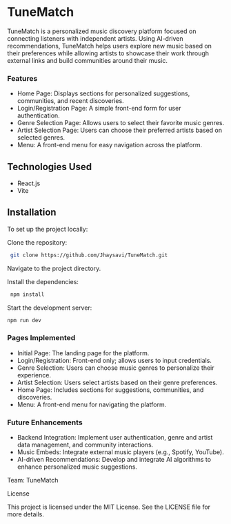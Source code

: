 
# TuneMatch 

TuneMatch is a personalized music discovery platform focused on connecting listeners with independent artists. Using AI-driven recommendations, TuneMatch helps users explore new music based on their preferences while allowing artists to showcase their work through external links and build communities around their music.

### Features

- Home Page: Displays sections for personalized suggestions, communities, and recent discoveries.
- Login/Registration Page: A simple front-end form for user authentication.
- Genre Selection Page: Allows users to select their favorite music genres.
- Artist Selection Page: Users can choose their preferred artists based on selected genres.
- Menu: A front-end menu for easy navigation across the platform.

## Technologies Used
 - React.js
 - Vite

## Installation

To set up the project locally:

Clone the repository:
```bash
 git clone https://github.com/Jhaysavi/TuneMatch.git
```
    
Navigate to the project directory.

Install the dependencies:
```bash
 npm install

```

Start the development server:
```bash
npm run dev

```

### Pages Implemented

  -  Initial Page: The landing page for the platform.
  -  Login/Registration: Front-end only; allows users to input credentials.
  -  Genre Selection: Users can choose music genres to personalize their experience.
  -  Artist Selection: Users select artists based on their genre preferences.
  -  Home Page: Includes sections for suggestions, communities, and discoveries.
  -  Menu: A front-end menu for navigating the platform.

### Future Enhancements

  -  Backend Integration: Implement user authentication, genre and artist data management, and community interactions.
  -  Music Embeds: Integrate external music players (e.g., Spotify, YouTube).
  -  AI-driven Recommendations: Develop and integrate AI algorithms to enhance personalized music suggestions.


  Team: TuneMatch


License

This project is licensed under the MIT License. See the LICENSE file for more details.
